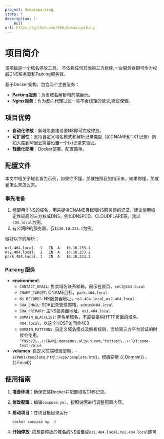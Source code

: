 ```yaml
---
project: domainparking
stars: 7
description: |-
    null
url: https://github.com/0b6/domainparking
---
```


# 项目简介

该项目是一个域名停放工具。
不依赖任何其他第三方组件,一台服务器即可作为权威DNS服务器和Parking服务器。   

基于Docker架构，包含两个主要服务：

- **Parking服务**：负责域名解析和前端展示。
- **Nginx服务**：作为反向代理过滤一些不合规矩的请求,建议保留。

## 项目优势

- **自动化停放**：新域名直接设置NS即可完成停放。
- **可扩展性**：支持自定义域名模式和解析记录类型（如CNAME和TXT记录）例如入库到阿里云需要设置一个txt记录来验证。
- **轻量化部署**：Docker部署，配置简单。
## 配置文件
本文中相关子域名皆为示例，如果你不懂，那就按照我的指示来，如果你懂，那就爱怎么来怎么来。
### 事先准备
1. 想要用作NS的域名，用来提供CNAME目标和NS服务器的记录，建议使用稳定性较高的三方权威DNS，例如DNSPOD、CLOUDFLARE等。我以`404.local`为例。
2. 有公网IP的服务器。我以`10.10.233.1`为例。


做好以下的解析：
```
ns1.404.local.	1	IN	A	10.10.233.1
ns2.404.local.	1	IN	A	10.10.233.1
park.404.local.	1	IN	A	10.10.233.1
```

### Parking 服务
- **environment**:
  - `CONTACT_EMAIL`: 售卖域名联系邮箱，展示在首页，`sell@404.local`
  - `CNAME_TARGET`: CNAME目标，`park.404.local`
  - `NS_RECORDS`: NS服务器地址，`ns1.404.local,ns2.404.local`
  - `SOA_EMAIL`: SOA记录管理邮箱，`admin@404.local`
  - `SOA_PRIMARY`: 主NS服务器地址，`ns1.404.local`
  - `DOMAIN_BLACKLIST`: 黑名单域名，不需要提供HTTP页面的域名，`404.local`，以这个HOST访问会403
  - `DOMAIN_PATTERNS`: 自定义域名模式及解析规则，当给第三方平台验证的时候会使用。`^f95b72\..+:CNAME:domainov.aliyun.com,^txttest\..+:TXT:some-text-value`
- **volumes**: 自定义前端模版使用，`- ${PWD}/template.html:/app/template.html`，模版变量 {{.Domain}} 、{{.Email}}


## 使用指南

1. **准备环境**：确保安装Docker并配置域名DNS记录。
2. **修改配置**：编辑`compose.yml`，按照说明进行调整配置内容。
3. **启动项目**：在项目根目录运行：

   ```bash
   docker compose up -d
4. **开始停放**: 把想要停放的域名的NS设置成`ns1.404.local,ns2.404.local`即可
